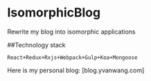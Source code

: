 # IsomorphicBlog
Rewrite my blog into isomorphic applications


##Technology stack
```
React+Redux+Rxjs+Webpack+Gulp+Koa+Mongoose
```

Here is my personal blog:
[blog.yvanwang.com]
